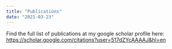 ```yaml
---
title: "Publications"
date: "2021-03-23"
---
```


Find the full list of publications at my google scholar profile here: 
https://scholar.google.com/citations?user=517dZYcAAAAJ&hl=en

